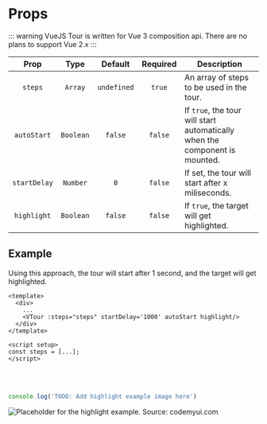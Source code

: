 # Props

::: warning
VueJS Tour is written for Vue 3 composition api. There are no plans to support Vue 2.x
:::

|     Prop     |   Type    |   Default   | Required | Description                                                                 |
|:------------:|:---------:|:-----------:|:---:|-----------------------------------------------------------------------------|
|   `steps`    |  `Array`  | `undefined` | `true` | An array of steps to be used in the tour.                                   |
| `autoStart`  | `Boolean` |   `false`   | `false` | If `true`, the tour will start automatically when the component is mounted. |
| `startDelay` | `Number`  |     `0`     | `false` | If set, the tour will start after x miliseconds.                            |
| `highlight`  | `Boolean` |   `false`   | `false` | If `true`, the target will get highlighted.                                 |

## Example

Using this approach, the tour will start after 1 second, and the target will get highlighted.

```vue{4}
<template>
  <div>
    ...
    <VTour :steps="steps" startDelay='1000' autoStart highlight/>
  </div>
</template>

<script setup>
const steps = [...];
</script>
```
<br>
<br>

```js
console.log('TODO: Add highlight example image here')
```
![Placeholder for the highlight example. Source: codemyui.com](https://codemyui.com/wp-content/uploads/2017/11/Strike-Off-ToDo-List-Animation.gif "TODO Gif")
